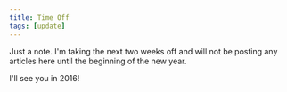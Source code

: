 ```yaml
---
title: Time Off
tags: [update]
---
```

Just a note. I'm taking the next two weeks off and will not be posting any articles here until the beginning of the new year.

I'll see you in 2016!

